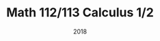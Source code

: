 ---
title: "Math 112/113 Calculus 1/2"
collection: teaching
type: "Undergraduate course"
permalink: 
venue: "Brigham Young University, Mathematics Department"
date: 2018
location: "Provo, Utah, USA"
---